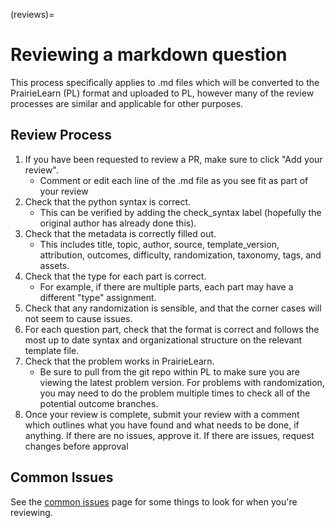 (reviews)=
# Reviewing a markdown question

This process specifically applies to .md files which will be converted to the PrairieLearn (PL) format and uploaded to PL, however many of the review processes are similar and applicable for other purposes.

## Review Process

1. If you have been requested to review a PR, make sure to click "Add your review". 
    - Comment or edit each line of the .md file as you see fit as part of your review
1. Check that the python syntax is correct.
    - This can be verified by adding the check_syntax label (hopefully the original author has already done this).
1. Check that the metadata is correctly filled out. 
    - This includes title, topic, author, source, template_version, attribution, outcomes, difficulty, randomization, taxonomy, tags, and assets. 
1. Check that the type for each part is correct. 
    - For example, if there are multiple parts, each part may have a different "type" assignment. 
1. Check that any randomization is sensible, and that the corner cases will not seem to cause issues. 
1. For each question part, check that the format is correct and follows the most up to date syntax and organizational structure on the relevant template file. 
1. Check that the problem works in PrairieLearn.
    - Be sure to pull from the git repo within PL to make sure you are viewing the latest problem version.
    For problems with randomization, you may need to do the problem multiple times to check all of the potential outcome branches. 
1. Once your review is complete, submit your review with a comment which outlines what you have found and what needs to be done, if anything. 
    If there are no issues, approve it. If there are issues, request changes before approval

## Common Issues

See the [common issues](common_issues) page for some things to look for when you're reviewing.